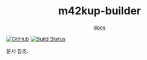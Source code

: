 <h1 align="center">m42kup-builder</h1>

<p align="center"><a href="https://logico-philosophical.github.io/m42kup-builder/docs/build/introduction.html">docs</a></p>

[![GitHub](https://img.shields.io/github/license/logico-philosophical/m42kup-builder)](https://github.com/logico-philosophical/m42kup-builder/blob/master/LICENSE)
[![Build Status](https://img.shields.io/travis/com/logico-philosophical/m42kup-builder)](https://travis-ci.com/logico-philosophical/m42kup-builder)

문서 참조.

